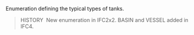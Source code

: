 ﻿Enumeration defining the typical types of tanks.

> HISTORY&nbsp; New enumeration in IFC2x2. BASIN and VESSEL added in IFC4.